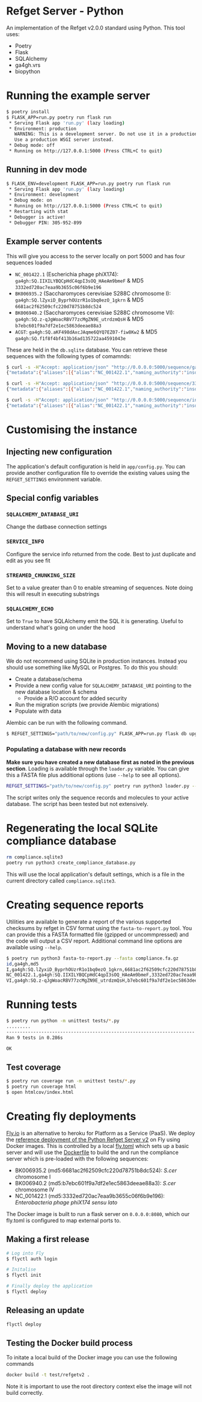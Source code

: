 # Refget Server - Python

An implementation of the Refget v2.0.0 standard using Python. This tool uses:

- Poetry
- Flask
- SQLAlchemy
- ga4gh.vrs
- biopython

# Running the example server

```bash
$ poetry install
$ FLASK_APP=run.py poetry run flask run
 * Serving Flask app 'run.py' (lazy loading)
 * Environment: production
   WARNING: This is a development server. Do not use it in a production deployment.
   Use a production WSGI server instead.
 * Debug mode: off
 * Running on http://127.0.0.1:5000 (Press CTRL+C to quit)
```

## Running in dev mode
```bash
$ FLASK_ENV=development FLASK_APP=run.py poetry run flask run
 * Serving Flask app 'run.py' (lazy loading)
 * Environment: development
 * Debug mode: on
 * Running on http://127.0.0.1:5000 (Press CTRL+C to quit)
 * Restarting with stat
 * Debugger is active!
 * Debugger PIN: 305-952-899
```

## Example server contents

This will give you access to the server locally on port 5000 and has four sequences loaded

- `NC_001422.1` (Escherichia phage phiX174): `ga4gh:SQ.IIXILYBQCpHdC4qpI3sOQ_HAeAm9bmeF` & MD5 `3332ed720ac7eaa9b3655c06f6b9e196`
- `BK006935.2` (Saccharomyces cerevisiae S288C chromosome I): `ga4gh:SQ.lZyxiD_ByprhOUzrR1o1bq0ezO_1gkrn` & MD5 `6681ac2f62509cfc220d78751b8dc524`
- `BK006940.2` (Saccharomyces cerevisiae S288C chromosome VI): `ga4gh:SQ.z-qJgWoacRBV77zcMgZN9E_utrdzmQsH` & MD5 `b7ebc601f9a7df2e1ec5863deeae88a3`
- `ACGT`: `ga4gh:SQ.aKF498dAxcJAqme6QYQ7EZ07-fiw8Kw2` & MD5 `ga4gh:SQ.f1f8f4bf413b16ad135722aa4591043e`

These are held in the `db.sqlite` database. You can retrieve these sequences with the following types of comamnds:

```bash
$ curl -s -H"Accept: application/json" "http://0.0.0.0:5000/sequence/ga4gh:SQ.IIXILYBQCpHdC4qpI3sOQ_HAeAm9bmeF/metadata"
{"metadata":{"aliases":[{"alias":"NC_001422.1","naming_authority":"insdc"}],"ga4gh":"ga4gh:SQ.IIXILYBQCpHdC4qpI3sOQ_HAeAm9bmeF","id":"ga4gh:SQ.IIXILYBQCpHdC4qpI3sOQ_HAeAm9bmeF","length":5386,"md5":"3332ed720ac7eaa9b3655c06f6b9e196"}}

$ curl -s -H"Accept: application/json" "http://0.0.0.0:5000/sequence/3332ed720ac7eaa9b3655c06f6b9e196/metadata"
{"metadata":{"aliases":[{"alias":"NC_001422.1","naming_authority":"insdc"}],"ga4gh":"ga4gh:SQ.IIXILYBQCpHdC4qpI3sOQ_HAeAm9bmeF","id":"ga4gh:SQ.IIXILYBQCpHdC4qpI3sOQ_HAeAm9bmeF","length":5386,"md5":"3332ed720ac7eaa9b3655c06f6b9e196"}}

$ curl -s -H"Accept: application/json" "http://0.0.0.0:5000/sequence/insdc:NC_001422.1/metadata"
{"metadata":{"aliases":[{"alias":"NC_001422.1","naming_authority":"insdc"}],"ga4gh":"ga4gh:SQ.IIXILYBQCpHdC4qpI3sOQ_HAeAm9bmeF","id":"ga4gh:SQ.IIXILYBQCpHdC4qpI3sOQ_HAeAm9bmeF","length":5386,"md5":"3332ed720ac7eaa9b3655c06f6b9e196"}}
```

# Customising the instance

## Injecting new configuration

The application's default configuration is held in `app/config.py`. You can provide another configuration file to override the existing values using the `REFGET_SETTINGS` environment variable.

## Special config variables

### `SQLALCHEMY_DATABASE_URI`

Change the datbase connection settings

### `SERVICE_INFO`

Configure the service info returned from the code. Best to just duplicate and edit as you see fit

### `STREAMED_CHUNKING_SIZE`

Set to a value greater than 0 to enable streaming of sequences. Note doing this will result in executing substrings

### `SQLALCHEMY_ECHO`

Set to `True` to have SQLAlchemy emit the SQL it is generating. Useful to understand what's going on under the hood

## Moving to a new database

We do not recommend using SQLite in production instances. Instead you should use something like MySQL or Postgres. To do this you should:

- Create a database/schema
- Provide a new config value for `SQLALCHEMY_DATABASE_URI` pointing to the new database location & schema
  - Provide a R/O account for added security
- Run the migration scripts (we provide Alembic migrations)
- Populate with data

Alembic can be run with the following command.

```bash
$ REFGET_SETTINGS="path/to/new/config.py" FLASK_APP=run.py flask db upgrade
```

### Populating a database with new records

**Make sure you have created a new database first as noted in the previous section**. Loading is available through the `loader.py` variable. You can give this a FASTA file plus additional options (use `--help` to see all options).

```bash
REFGET_SETTINGS="path/to/new/config.py" poetry run python3 loader.py --fasta FILE --authority insdc --type dna
```

The script writes only the sequence records and molecules to your active database. The script has been tested but not extensively.

# Regenerating the local SQLite compliance database

```bash
rm compliance.sqlite3
poetry run python3 create_compliance_database.py
```

This will use the local application's default settings, which is a file in the current directory called `compliance.sqlite3`.

# Creating sequence reports

Utilities are available to generate a report of the various supported checksums by refget in CSV format using the `fasta-to-report.py` tool. You can provide this a FASTA formatted file (gzipped or uncommpressed) and the code will output a CSV report. Additional command line options are available using `--help`.

```bash
$ poetry run python3 fasta-to-report.py --fasta compliance.fa.gz 
id,ga4gh,md5
I,ga4gh:SQ.lZyxiD_ByprhOUzrR1o1bq0ezO_1gkrn,6681ac2f62509cfc220d78751b8dc524
NC_001422.1,ga4gh:SQ.IIXILYBQCpHdC4qpI3sOQ_HAeAm9bmeF,3332ed720ac7eaa9b3655c06f6b9e196
VI,ga4gh:SQ.z-qJgWoacRBV77zcMgZN9E_utrdzmQsH,b7ebc601f9a7df2e1ec5863deeae88a3
```

# Running tests

```bash
$ poetry run python -m unittest tests/*.py
.........
----------------------------------------------------------------------
Ran 9 tests in 0.286s

OK
```

## Test coverage

```bash
$ poetry run coverage run -m unittest tests/*.py
$ poetry run coverage html
$ open htmlcov/index.html
```

# Creating fly deployments

[Fly.io](https://fly.io/) is an alternative to heroku for Platform as a Service (PaaS). We deploy the [reference deployment of the Python Refget Server v2](https://refgetv2.fly.dev/) on Fly using Docker images. This is controlled by a local [fly.toml](fly.toml) which sets up a basic server and will use the [Dockerfile](Dockerfile) to build the and run the compliance server which is pre-loaded with the following sequences:

- BK006935.2 (md5:6681ac2f62509cfc220d78751b8dc524): _S.cer_ chromosome I
- BK006940.2 (md5:b7ebc601f9a7df2e1ec5863deeae88a3): _S.cer_ chromosome IV
- NC_001422.1 (md5:3332ed720ac7eaa9b3655c06f6b9e196): _Enterobacteria phage phiX174 sensu lato_

The Docker image is built to run a flask server on `0.0.0.0:8080`, which our fly.toml is configured to map external ports to.

## Making a first release

```bash
# Log into Fly
$ flyctl auth login

# Initalise
$ flyctl init

# Finally deploy the application
$ flyctl deploy
```

## Releasing an update

```bash
flyctl deploy
```

## Testing the Docker build process

To initate a local build of the Docker image you can use the following commands

```bash
docker build -t test/refgetv2 .
```

Note it is important to use the root directory context else the image will not build correctly.
